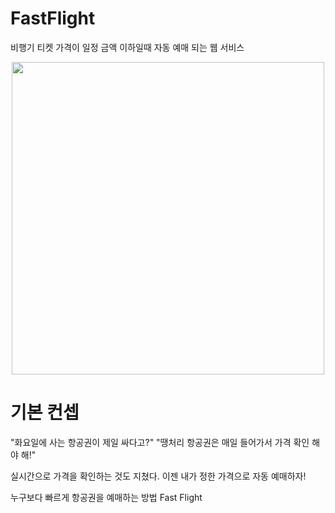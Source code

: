 # FastFlight
비행기 티켓 가격이 일정 금액 이하일때 자동 예매 되는 웹 서비스
<div align='center'>
  <img src="https://user-images.githubusercontent.com/26738367/72579553-c2e6e200-391c-11ea-9f92-72d7c29bddb3.jpg" width=500 />
</div>

# 기본 컨셉
"화요일에 사는 항공권이 제일 싸다고?"
"땡처리 항공권은 매일 들어가서 가격 확인 해야 해!"

실시간으로 가격을 확인하는 것도 지쳤다. 이젠 내가 정한 가격으로 자동 예매하자!

누구보다 빠르게 항공권을 예매하는 방법 Fast Flight

# 







